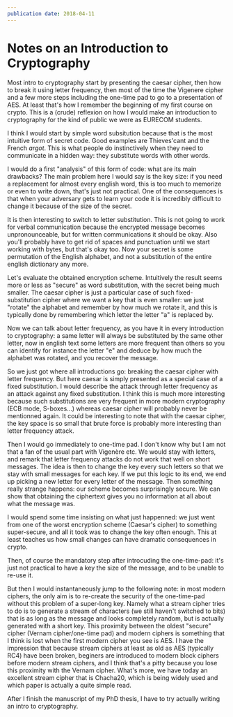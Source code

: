 ```yaml
---
publication date: 2018-04-11
---
```


# Notes on an Introduction to Cryptography

Most intro to cryptography start by presenting the caesar cipher, then how to break it using letter frequency, then most of the time the Vigenere cipher and a few more steps including the one-time pad
to go to a presentation of AES.
At least that's how I remember the beginning of my first course on crypto.
This is a (crude) reflexion on how I would make an introduction to cryptography for the kind of public we were as EURECOM students.

I think I would start by simple word subsitution
because that is the most intuitive form of secret code.
Good examples are Thieves'cant and the French *argot*.
This is what people do instinctively when they need to communicate in a hidden way:
they substitute words with other words.

I would do a first "analysis" of this form of code: what are its main drawbacks?
The main problem here I would say is the key size:
if you need a replacement for almost every english word,
this is too much to memorize or even to write down,
that's just not practical.
One of the consequences is that when your adversary gets to learn your code
it is incredibly difficult to change it because of the size of the secret.

It is then interesting to switch to letter substitution.
This is not going to work for verbal communication
because the encrypted message becomes unpronounceable,
but for written communications it should be okay.
Also you'll probably have to get rid of spaces and punctuation
until we start working with bytes, but that's okay too.
Now your secret is some permutation of the English alphabet,
and not a substitution of the entire english dictionary any more.

Let's evaluate the obtained encryption scheme.
Intuitively the result seems more or less as "secure" as word substitution,
with the secret being much smaller.
The caesar cipher is just a particular case of such fixed-substitution cipher
where we want a key that is even smaller:
we just "rotate" the alphabet and remember by how much we rotate it,
and this is typically done by remembering which letter the letter "a" is replaced by.

Now we can talk about letter frequency,
as you have it in every introduction to cryptography:
a same letter will always be substituted by the same other letter,
now in english text some letters are more frequent than others
so you can identify for instance the letter "e"
and deduce by how much the alphabet was rotated, and you recover the message.

So we just got where all introductions go:
breaking the caesar cipher with letter frequency.
But here caesar is simply presented as a special case of a fixed substitution.
I would describe the attack through letter frequency as an attack against any fixed substitution.
I think this is much more interesting because such substitutions
are very frequent in more modern cryptography (ECB mode, S-boxes...)
whereas caesar cipher will probably never be mentionned again.
It could be interesting to note that with the caesar cipher,
the key space is so small that
brute force is probably more interesting than letter frequency attack.

Then I would go immediately to one-time pad.
I don't know why but I am not that a fan of the usual part with Vigenère etc.
We would stay with letters,
and remark that letter frequency attacks
do not work that well on short messages.
The idea is then to change the key every such letters
so that we stay with small messages for each key.
If we put this logic to its end,
we end up picking a new letter for every letter of the message.
Then something really strange happens:
our scheme becomes surprisingly secure.
We can show that
obtaining the ciphertext gives you no information at all about what the message was.

I would spend some time insisting on what just happenned:
we just went from one of the worst encryption scheme (Caesar's cipher)
to something super-secure, and all it took was to change the key often enough.
This at least teaches us how small changes can have dramatic consequences in crypto.

Then, of course the mandatory step after introcuding the one-time-pad:
it's just not practical to have a key the size of the message,
and to be unable to re-use it.

But then I would instantaneously jump to the following note:
in most modern ciphers,
the only aim is to re-create the security of the one-time-pad
without this problem of a super-long key.
Namely what a stream cipher tries to do is to generate a stream of characters
(we still haven't switched to bits)
that is as long as the message and looks completely random,
but is actually generated with a short key.
This proximity between the oldest "secure" cipher (Vernam cipher/one-time pad)
and modern ciphers
is something that I think is lost when the first modern cipher you see is AES.
I have the impression that because stream ciphers at least as old as AES (typically RC4)
have been broken,
beginers are introduced to modern block ciphers before modern stream ciphers,
and I think that's a pitty because you lose this proximity with the Vernam cipher.
What's more, we have today an excellent stream cipher that is Chacha20,
which is being widely used and which paper is actually a quite simple read.

After I finish the manuscript of my PhD thesis, I have to try actually writing an intro to cryptography.
